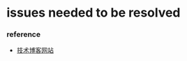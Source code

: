 # issues needed to be resolved
### reference
- [技术博客网站](http://www.51testing.com/html/79/150179-220552.html)
